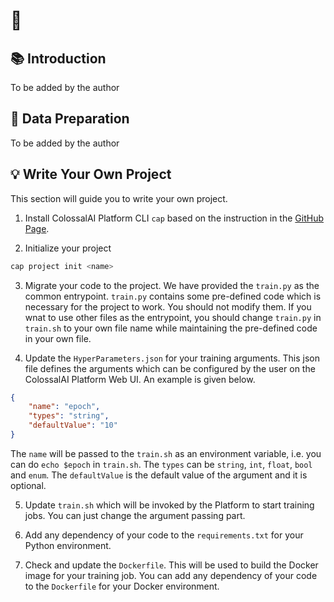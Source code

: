 # 🔮 <Project-Name>


## 📚 Introduction

To be added by the author

## 📍 Data Preparation

To be added by the author


## 💡 Write Your Own Project

This section will guide you to write your own project.

1. Install ColossalAI Platform CLI `cap` based on the instruction in the [GitHub Page](https://github.com/hpcaitech/ColossalAI-Platform-CLI).

2. Initialize your project

```bash
cap project init <name>
```

3. Migrate your code to the project. We have provided the `train.py` as the common entrypoint. `train.py` contains some pre-defined code which is necessary for the project to work. You should not modify them. If you wnat to use other files as the entrypoint, you should change `train.py` in `train.sh` to your own file name while maintaining the pre-defined code in your own file.

4. Update the `HyperParameters.json` for your training arguments. This json file defines the arguments which can be configured by the user on the ColossalAI Platform Web UI. An example is given below.

```json
{
    "name": "epoch",
    "types": "string",
    "defaultValue": "10"
}
```

The `name` will be passed to the `train.sh` as an environment variable, i.e. you can do `echo $epoch` in `train.sh`. The `types` can be `string`, `int`, `float`, `bool` and `enum`. The `defaultValue` is the default value of the argument and it is optional.

5. Update `train.sh` which will be invoked by the Platform to start training jobs. You can just change the argument passing part.

6. Add any dependency of your code to the `requirements.txt` for your Python environment.

7. Check and update the `Dockerfile`. This will be used to build the Docker image for your training job. You can add any dependency of your code to the `Dockerfile` for your Docker environment.
